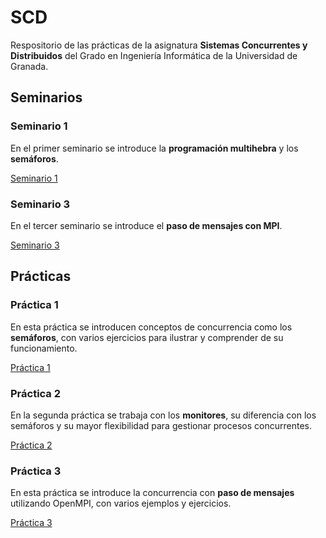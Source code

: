 # SCD

Respositorio de las prácticas de la asignatura **Sistemas Concurrentes y Distribuidos** del Grado en Ingeniería Informática de la Universidad de Granada.



## Seminarios

### Seminario 1

En el primer seminario se introduce la **programación multihebra** y los **semáforos**.

[Seminario 1](https://github.com/patchispatch/Sistemas-Concurrentes-Distribuidos/blob/master/Seminario1/calculoconcurrenteysecuencial.cpp)



### Seminario 3

En el tercer seminario se introduce el **paso de mensajes con MPI**.

[Seminario 3](https://github.com/patchispatch/Sistemas-Concurrentes-Distribuidos/blob/master/Seminario3/seminario3.pdf)



## Prácticas

### Práctica 1

En esta práctica se introducen conceptos de concurrencia como los **semáforos**, con varios ejercicios para ilustrar y comprender de su funcionamiento.

[Práctica 1](https://github.com/patchispatch/Sistemas-Concurrentes-Distribuidos/tree/master/Practica1)



### Práctica 2

En la segunda práctica se trabaja con los **monitores**, su diferencia con los semáforos y su mayor flexibilidad para gestionar procesos concurrentes.

[Práctica 2](https://github.com/patchispatch/Sistemas-Concurrentes-Distribuidos/tree/master/Practica2)



### Práctica 3

En esta práctica se introduce la concurrencia con **paso de mensajes** utilizando OpenMPI, con varios ejemplos y ejercicios.

[Práctica 3](https://github.com/patchispatch/Sistemas-Concurrentes-Distribuidos/tree/master/Practica3)